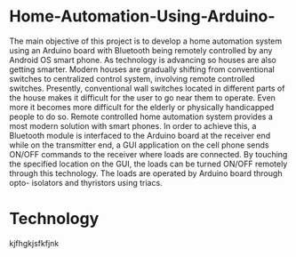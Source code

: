 # Home-Automation-Using-Arduino-
The main objective of this project is to develop a home automation system using an Arduino board with Bluetooth being remotely controlled by any Android OS smart phone. As technology is advancing so houses are also getting smarter. Modern houses are gradually shifting from conventional switches to centralized control system, involving remote controlled switches. Presently, conventional wall switches located in different parts of the house makes it difficult for the user to go near them to operate. Even more it becomes more difficult for the elderly or physically handicapped people to do so. Remote controlled home automation system provides a most modern solution with smart phones. In order to achieve this, a Bluetooth module is interfaced to the Arduino board at the receiver end while on the transmitter end, a GUI application on the cell phone sends ON/OFF commands to the receiver where loads are connected. By touching the specified location on the GUI, the loads can be turned ON/OFF remotely through this technology. The loads are operated by Arduino board through opto- isolators and thyristors using triacs.

# Technology 

kjfhgkjsfkfjnk 
